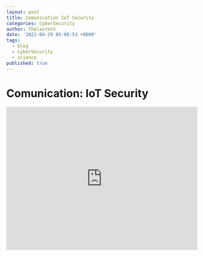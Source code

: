 ```yaml
---
layout: post
title: Comunication IoT Security
categories: CyberSecurity
author: ThelastVvV
date: '2021-04-29 05:00:53 +0000'
tags:
  - blog
  - CyberSecurity
  - science
published: true
---
```



# Comunication: IoT Security


<embed src="https://www.thelastvvv.com/images/posts/6/iotsec.pdf" width="500" height="375" type="application/pdf" />

